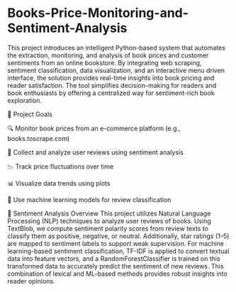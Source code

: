 # Books-Price-Monitoring-and-Sentiment-Analysis
This project introduces an intelligent Python-based system that automates the extraction, 
monitoring, and analysis of book prices and customer sentiments from an online bookstore. By 
integrating web scraping, sentiment classification, data visualization, and an interactive menu
driven interface, the solution provides real-time insights into book pricing and reader 
satisfaction. The tool simplifies decision-making for readers and book enthusiasts by offering 
a centralized way for sentiment-rich book exploration. 

🚀 Project Goals

🔍 Monitor book prices from an e-commerce platform (e.g., books.toscrape.com)

💬 Collect and analyze user reviews using sentiment analysis

📉 Track price fluctuations over time

📊 Visualize data trends using plots

🧠 Use machine learning models for review classification

📘 Sentiment Analysis Overview
This project utilizes Natural Language Processing (NLP) techniques to analyze user reviews of books. Using TextBlob, we compute sentiment polarity scores from review texts to classify them as positive, negative, or neutral. Additionally, star ratings (1–5) are mapped to sentiment labels to support weak supervision. For machine learning-based sentiment classification, TF-IDF is applied to convert textual data into feature vectors, and a RandomForestClassifier is trained on this transformed data to accurately predict the sentiment of new reviews. This combination of lexical and ML-based methods provides robust insights into reader opinions.
